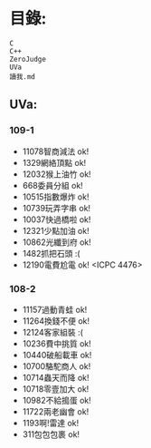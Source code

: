 # 目錄:
	C
	C++
	ZeroJudge
	UVa
	讀我.md

##	UVa:
### 109-1
- 11078智商減法 ok!
- 1329網絡頂點 ok!
- 12032猴上油竹 ok!
- 668委員分組 ok!
- 10515指數爆炸 ok!
- 10739玩弄字串 ok!
- 10037快過橋啦 ok!
- 12321少點加油 ok!
- 10862光纖到府 ok!
- 1482抓把石頭 :(
- 12190電費尬電 ok! <ICPC 4476>


### 108-2
- 11157過動青蛙 ok!
- 11264換錢不便 ok!
- 12124客家組裝 :(
- 10236費中挑質 ok!
- 10440破船載車 ok!
- 10700駱駝商人 ok!
- 10714蟲天而降 ok!
- 10718零壹加大 ok!
- 10982不給搗蛋 ok!
- 11722兩老幽會 ok!
- 1193啊!雷達 ok!
- 311包包包裹 ok!